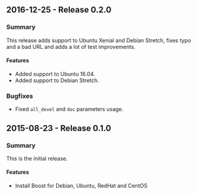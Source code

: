 ## 2016-12-25 - Release 0.2.0
### Summary
This release adds support to Ubuntu Xenial and Debian Stretch, fixes typo and a bad URL and  adds a lot of test improvements.

#### Features
- Added support to Ubuntu 16.04.
- Added support to Debian Stretch.

### Bugfixes
- Fixed `all_devel` and `doc` parameters usage.

## 2015-08-23 - Release 0.1.0
### Summary
This is the initial release.

#### Features
- Install Boost for Debian, Ubuntu, RedHat and CentOS
